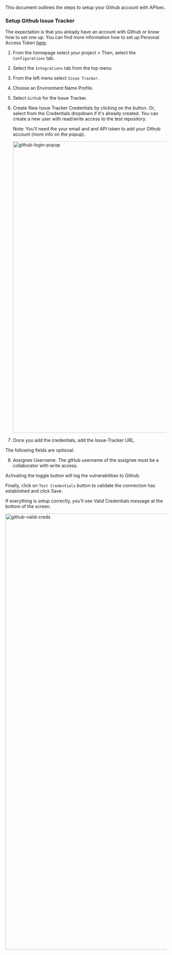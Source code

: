 This document outlines the steps to setup your Github account with APIsec.  

### **Setup Github Issue Tracker**

The expectation is that you already have an account with Github or know how to set one up.  You can find more information how to set up Personal Access Token <a href="https://docs.github.com/en/authentication/keeping-your-account-and-data-secure/creating-a-personal-access-token">here</a>.

1. From the homepage select your project > Then, select the `Configurations` tab.
2. Select the `Integrations` tab from the top menu.
3. From the left menu select `Issue Tracker`.
4. Choose an Environment Name Profile.
5. Select `Github` for the Issue Tracker.
6. Create New Issue Tracker Credentials by clicking on the button.  Or, select from the Credentials dropdown if it's already created. You can create a new user with read/write access to the test repository.

   Note: You'll need the your email and and API token to add your Github account (more info on the popup).
   
   
   <img width="908" alt="github-login-popup" src="https://user-images.githubusercontent.com/109250250/180657758-b2192004-a117-4f1e-8f58-a680c86d7085.png">

7. Once you add the credentials, add the Issue-Tracker URL.

The following fields are optional:

8. Assignee Username.  The gtHub username of the assignee must be a collaborator with write access.

Activating the toggle button will log the vulnerabilities to Github.

Finally, click on `Test Credentials` button to validate the connection has established and click Save.

If everything is setup correctly, you'll see Valid Credentials message at the bottom of the screen.

<img width="1358" alt="github-valid-creds" src="https://user-images.githubusercontent.com/109250250/180657674-72c3be7f-10b3-4302-aa83-bd1a3aca351c.png">


